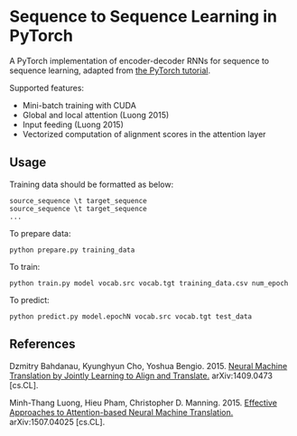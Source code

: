 # Sequence to Sequence Learning in PyTorch

A PyTorch implementation of encoder-decoder RNNs for sequence to sequence learning, adapted from [the PyTorch tutorial](http://pytorch.org/tutorials/intermediate/seq2seq_translation_tutorial.html).

Supported features:
- Mini-batch training with CUDA
- Global and local attention (Luong 2015)
- Input feeding (Luong 2015)
- Vectorized computation of alignment scores in the attention layer

## Usage

Training data should be formatted as below:
```
source_sequence \t target_sequence
source_sequence \t target_sequence
...
```

To prepare data:
```
python prepare.py training_data
```

To train:
```
python train.py model vocab.src vocab.tgt training_data.csv num_epoch
```

To predict:
```
python predict.py model.epochN vocab.src vocab.tgt test_data
```

## References

Dzmitry Bahdanau, Kyunghyun Cho, Yoshua Bengio. 2015. [Neural Machine Translation by Jointly Learning to Align and Translate.](https://arxiv.org/abs/1409.0473) arXiv:1409.0473 [cs.CL].

Minh-Thang Luong, Hieu Pham, Christopher D. Manning. 2015. [Effective Approaches to Attention-based Neural Machine Translation.](https://arxiv.org/abs/1508.04025) arXiv:1507.04025 [cs.CL].
